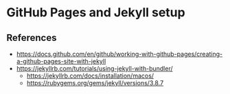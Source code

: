 # GitHub Pages and Jekyll setup

## References

- https://docs.github.com/en/github/working-with-github-pages/creating-a-github-pages-site-with-jekyll
- https://jekyllrb.com/tutorials/using-jekyll-with-bundler/
  - https://jekyllrb.com/docs/installation/macos/
  - https://rubygems.org/gems/jekyll/versions/3.8.7